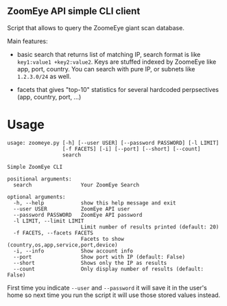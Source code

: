 ZoomEye API simple CLI client
----------------------------

Script that allows to query the ZoomeEye giant scan database.

Main features:

- basic search that returns list of matching IP, search format is like
  `key1:value1 +key2:value2`. Keys are stuffed indexed by ZoomeEye
  like app, port, country. You can search with pure IP, or subnets
  like `1.2.3.0/24` as well.

- facets that gives "top-10" statistics for several hardcoded
  perpsectives (app, country, port, ...)


# Usage

```
usage: zoomeye.py [-h] [--user USER] [--password PASSWORD] [-l LIMIT]
                  [-f FACETS] [-i] [--port] [--short] [--count]
                  search

Simple ZoomEye CLI

positional arguments:
  search                Your ZoomEye Search

optional arguments:
  -h, --help            show this help message and exit
  --user USER           ZoomEye API user
  --password PASSWORD   ZoomEye API password
  -l LIMIT, --limit LIMIT
                        Limit number of results printed (default: 20)
  -f FACETS, --facets FACETS
                        Facets to show (country,os,app,service,port,device)
  -i, --info            Show account info
  --port                Show port with IP (default: False)
  --short               Shows only the IP as results
  --count               Only display number of results (default: False)

```


First time you indicate `--user` and `--password` it will save it in
the user's home so next time you run the script it will use those
stored values instead.
